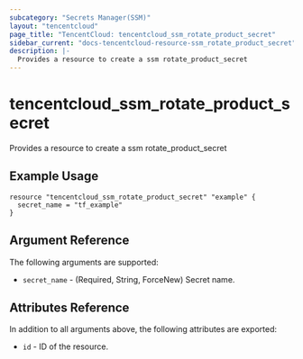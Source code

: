 ```yaml
---
subcategory: "Secrets Manager(SSM)"
layout: "tencentcloud"
page_title: "TencentCloud: tencentcloud_ssm_rotate_product_secret"
sidebar_current: "docs-tencentcloud-resource-ssm_rotate_product_secret"
description: |-
  Provides a resource to create a ssm rotate_product_secret
---
```


# tencentcloud_ssm_rotate_product_secret

Provides a resource to create a ssm rotate_product_secret

## Example Usage

```hcl
resource "tencentcloud_ssm_rotate_product_secret" "example" {
  secret_name = "tf_example"
}
```

## Argument Reference

The following arguments are supported:

* `secret_name` - (Required, String, ForceNew) Secret name.

## Attributes Reference

In addition to all arguments above, the following attributes are exported:

* `id` - ID of the resource.




